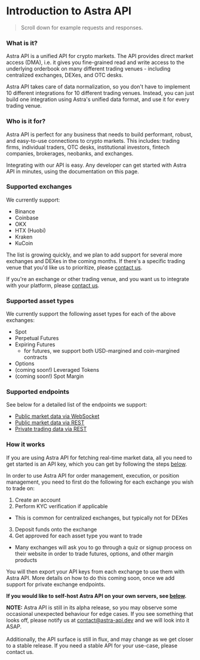 # Introduction to Astra API

> Scroll down for example requests and responses.

### What is it?

Astra API is a unified API for crypto markets. The API provides direct market access (DMA), i.e. it gives you fine-grained read and write access to the underlying orderbook on many different trading venues - including centralized exchanges, DEXes, and OTC desks.

Astra API takes care of data normalization, so you don't have to implement 10 different integrations for 10 different trading venues. Instead, you can just build one integration using Astra's unified data format, and use it for every trading venue.


### Who is it for?

Astra API is perfect for any business that needs to build performant, robust, and easy-to-use connections to crypto markets. This includes: trading firms, individual traders, OTC desks, institutional investors, fintech companies, brokerages, neobanks, and exchanges.

Integrating with our API is easy. Any developer can get started with Astra API in minutes, using the documentation on this page.


### Supported exchanges

We currently support:

- Binance
- Coinbase
- OKX
- HTX (Huobi)
- Kraken
- KuCoin

<!-- - dYdX V4 -->

The list is growing quickly, and we plan to add support for several more exchanges and DEXes in the coming months. If there's a specific trading venue that you'd like us to prioritize, please [contact us](mailto:contact@astra-api.dev).

If you're an exchange or other trading venue, and you want us to integrate with your platform, please [contact us](mailto:contact@astra-api.dev).


### Supported asset types

We currently support the following asset types for each of the above exchanges:

- Spot
- Perpetual Futures
- Expiring Futures
  - for futures, we support both USD-margined and coin-margined contracts
- Options
- (coming soon!) Leveraged Tokens
- (coming soon!) Spot Margin


### Supported endpoints

See below for a detailed list of the endpoints we support:

- [Public market data via WebSocket](#websockets-api)
- [Public market data via REST](#public-rest-api)
- [Private trading data via REST](#private-rest-api)


### How it works

If you are using Astra API for fetching real-time market data, all you need to get started is an API key, which you can get by following the steps [below](#getting-started).

In order to use Astra API for order management, execution, or position management, you need to first do the following for each exchange you wish to trade on:

1. Create an account
2. Perform KYC verification if applicable
  - This is common for centralized exchanges, but typically not for DEXes
3. Deposit funds onto the exchange
4. Get approved for each asset type you want to trade
  - Many exchanges will ask you to go through a quiz or signup process on their website in order to trade futures, options, and other margin products

You will then export your API keys from each exchange to use them with Astra API. More details on how to do this coming soon, once we add support for private exchange endpoints.

<!-- See below for a walkthrough of how to export your API keys from Binance. -->

<b>If you would like to self-host Astra API on your own servers, see [below](#self-hosting).</b>



<aside class="notice">
<b>NOTE:</b> Astra API is still in its alpha release, so you may observe some occasional unexpected behaviour for edge cases. If you see something that looks off, please notify us at <a href="mailto:contact@astra-api.dev">contact@astra-api.dev</a> and we will look into it ASAP.
<br/>
<br/>
Additionally, the API surface is still in flux, and may change as we get closer to a stable release. If you need a stable API for your use-case, please contact us.
</aside>


<!-- ### Features

- Real-time L2 market data via REST and WebSocket
- Multi-asset support, including spot, perpetuals, expiring futures and options markets
- Normalization of data for all endpoints
- Low latency
- (coming soon!) Order placement, cancellation, and smart order routing
- (coming soon!) Fetching user data like fills, orders, positions, balances, and margin info
- (coming soon!) Colocation with exchanges
- (coming soon!) Historical market data
- (coming soon!) Transfers endpoints
- (coming soon!) Support for leveraged tokens, spot margin, and more -->


<!-- ## OTC

We've also used our expertise in exchange connectivity to build a best-in-class OTC desk serving transactions of all sizes.

Our OTC service provides access to deep liquidity across all assets, chains, and  

, access deep liquidity 


Our OTC service is 



In addition to Astra

market access to crypto markets, while also accessing the full spectrum of liquidity and never compromising on pr

seamless access to crypto markets without the hassle of dealing


The API is separated into three categories: Public HTTP API, Private HTTP API, and Websockets API. 

- Private HTTP API requests require authentication and enable those users to place orders and view user sepcific data.

- Public HTTP and Websocket API's are both public, accessible to all users. -->
